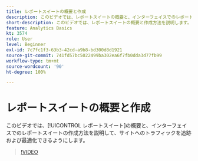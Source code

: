 ```yaml
---
title: レポートスイートの概要と作成
description: このビデオでは、レポートスイートの概要と、インターフェイスでのレポートスイートの作成方法を説明して、サイトを訪れる訪問者を追跡し最適化できるようにします。
short-description: このビデオでは、レポートスイートの概要と作成方法を説明します。
feature: Analytics Basics
kt: 3574
role: User
level: Beginner
exl-id: 7c7fc1f3-63b3-42cd-a9b8-bd300d8d1921
source-git-commit: 741fd57bc5022499ba302ea6f7fb0dda3d77fb99
workflow-type: tm+mt
source-wordcount: '90'
ht-degree: 100%

---
```


# レポートスイートの概要と作成

このビデオでは、[!UICONTROL レポートスイート]の概要と、インターフェイスでのレポートスイートの作成方法を説明して、サイトへのトラフィックを追跡および最適化できるようにします。

>[!VIDEO](https://video.tv.adobe.com/v/28773/?quality=12&learn=on)
